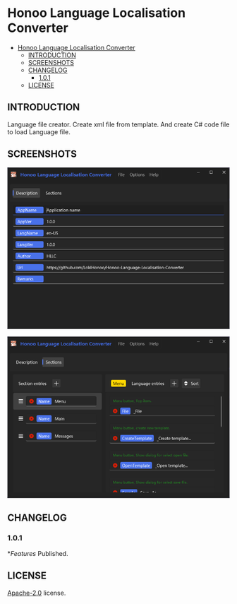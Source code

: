 # Honoo Language Localisation Converter

- [Honoo Language Localisation Converter](#honoo-language-localisation-converter)
  - [INTRODUCTION](#introduction)
  - [SCREENSHOTS](#screenshots)
  - [CHANGELOG](#changelog)
    - [1.0.1](#101)
  - [LICENSE](#license)

## INTRODUCTION

Language file creator. Create xml file from template. And create C# code file to load Language file.

## SCREENSHOTS

![screenshots1](screenshots/screenshots1.png)

![screenshots2](screenshots/screenshots2.png)

## CHANGELOG

### 1.0.1

**Features* Published.

## LICENSE

[Apache-2.0](LICENSE) license.
